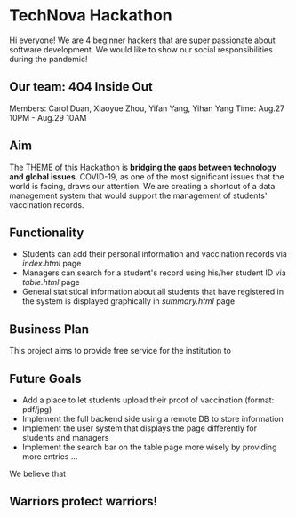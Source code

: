 # TechNova Hackathon

Hi everyone! We are 4 beginner hackers that are super passionate about software development. We would like to show our social responsibilities during the pandemic!

## Our team: 404 Inside Out
Members: Carol Duan, Xiaoyue Zhou, Yifan Yang, Yihan Yang
Time: Aug.27 10PM - Aug.29 10AM

## Aim
The THEME of this Hackathon is **bridging the gaps between technology and global issues**. COVID-19, as one of the most significant issues that the world is facing, draws our attention. 
We are creating a shortcut of a data management system that would support the management of students' vaccination records.

## Functionality
- Students can add their personal information and vaccination records via *index.html* page
- Managers can search for a student's record using his/her student ID via *table.html* page
- General statistical information about all students that have registered in the system is displayed graphically in *summary.html* page

## Business Plan
This project aims to provide free service for the institution to 

## Future Goals
- Add a place to let students upload their proof of vaccination (format: pdf/jpg)
- Implement the full backend side using a remote DB to store information
- Implement the user system that displays the page differently for students and managers
- Implement the search bar on the table page more wisely by providing more entries
...

We believe that
## Warriors protect warriors!
